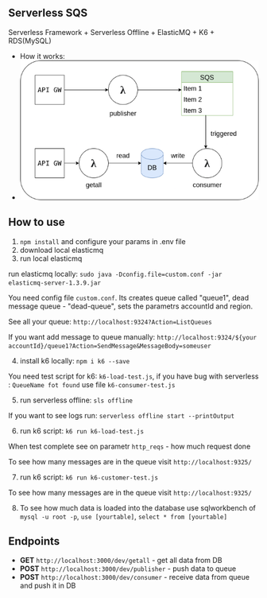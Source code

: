 ## Serverless SQS
  Serverless Framework + Serverless Offline + ElasticMQ + K6 + RDS(MySQL)
  - How it works: 
  - ![Example](./how_it_works.png)

## How to use

1) <code>npm install</code> and configure your params in .env file
2) download local elasticmq
3) run local elasticmq
<p>run elasticmq locally: <code>sudo java -Dconfig.file=custom.conf -jar elasticmq-server-1.3.9.jar</code></p>
<p>You need config file <code>custom.conf</code>. Its creates queue called "queue1", dead message queue - "dead-queue", sets the parametrs accountId and region.</p>
<p>See all your queue: <code>http://localhost:9324?Action=ListQueues</code></p>
<p>If you want add message to queue manually: <code>http://localhost:9324/${your accountId}/queue1?Action=SendMessage&MessageBody=someuser</code></p>

4) install k6 locally: <code>npm i k6 --save</code>
<p>You need test script for k6: <code>k6-load-test.js</code>, if you have bug with serverless : <code>QueueName fot found</code> use file <code>k6-consumer-test.js</code></p>

5) run serverless offline: <code>sls offline</code>
<p>If you want to see logs run: <code>serverless offline start --printOutput</code></p>

6) run k6 script: <code>k6 run k6-load-test.js</code>
<p>When test complete see on parametr <code>http_reqs</code> - how much request done</p>
<p>To see how many messages are in the queue visit <code>http://localhost:9325/</code></p>

7) run k6 script: <code>k6 run k6-customer-test.js</code>
<p>To see how many messages are in the queue visit <code>http://localhost:9325/</code></p>

8) To see how much data is loaded into the database use sqlworkbench of <code>mysql -u root -p</code>, <code>use [yourtable]</code>, <code>select * from [yourtable]</code>

## Endpoints 

- **GET**  <code>http://localhost:3000/dev/getall</code> - get all data from DB
- **POST** <code>http://localhost:3000/dev/publisher</code> - push data to queue
- **POST** <code>http://localhost:3000/dev/consumer</code> - receive data from queue and push it in DB


